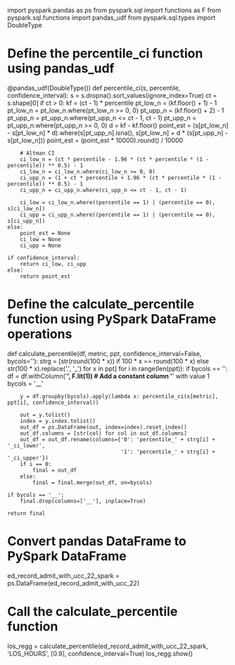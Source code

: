 import pyspark.pandas as ps
from pyspark.sql import functions as F
from pyspark.sql.functions import pandas_udf
from pyspark.sql.types import DoubleType

# Define the percentile_ci function using pandas_udf
@pandas_udf(DoubleType())
def percentile_ci(s, percentile, confidence_interval):
    s = s.dropna().sort_values(ignore_index=True)
    ct = s.shape[0]
    if ct > 0:
        kf = (ct - 1) * percentile
        pt_low_n = (kf.floor() + 1) - 1
        pt_low_n = pt_low_n.where(pt_low_n >= 0, 0)
        pt_upp_n = (kf.floor() + 2) - 1
        pt_upp_n = pt_upp_n.where(pt_upp_n <= ct - 1, ct - 1)
        pt_upp_n = pt_upp_n.where(pt_upp_n >= 0, 0)
        d = kf - kf.floor()
        point_est = (s[pt_low_n] - s[pt_low_n] * d).where(s[pt_upp_n].isna(), 
                                                          s[pt_low_n] + d * (s[pt_upp_n] - s[pt_low_n]))
        point_est = (point_est * 10000).round() / 10000

        # Altman CI
        ci_low_n = (ct * percentile - 1.96 * (ct * percentile * (1 - percentile)) ** 0.5) - 1
        ci_low_n = ci_low_n.where(ci_low_n >= 0, 0)
        ci_upp_n = (1 + ct * percentile + 1.96 * (ct * percentile * (1 - percentile)) ** 0.5) - 1
        ci_upp_n = ci_upp_n.where(ci_upp_n <= ct - 1, ct - 1)
        
        ci_low = ci_low_n.where((percentile == 1) | (percentile == 0), s[ci_low_n])
        ci_upp = ci_upp_n.where((percentile == 1) | (percentile == 0), s[ci_upp_n])
    else:
        point_est = None
        ci_low = None
        ci_upp = None

    if confidence_interval:
        return ci_low, ci_upp
    else:
        return point_est

# Define the calculate_percentile function using PySpark DataFrame operations
def calculate_percentile(df, metric, ppt, confidence_interval=False, bycols=''):
    strg = [str(round(100 * x)) if 100 * x == round(100 * x) else str(100 * x).replace('.', '_') for x in ppt]
    for i in range(len(ppt)):
        if bycols == '':
            df = df.withColumn('__', F.lit(1))  # Add a constant column '__' with value 1
            bycols = '__'
        
        y = df.groupby(bycols).apply(lambda x: percentile_ci(x[metric], ppt[i], confidence_interval))
        
        out = y.tolist()
        index = y.index.tolist()
        out_df = ps.DataFrame(out, index=index).reset_index()
        out_df.columns = [str(col) for col in out_df.columns]
        out_df = out_df.rename(columns={'0': 'percentile_' + strg[i] + '_ci_lower',
                                        '1': 'percentile_' + strg[i] + '_ci_upper'})
        if i == 0:
            final = out_df
        else:
            final = final.merge(out_df, on=bycols)

    if bycols == '__':
        final.drop(columns=['__'], inplace=True)

    return final

# Convert pandas DataFrame to PySpark DataFrame
ed_record_admit_with_ucc_22_spark = ps.DataFrame(ed_record_admit_with_ucc_22)

# Call the calculate_percentile function
los_regg = calculate_percentile(ed_record_admit_with_ucc_22_spark, 'LOS_HOURS', [0.9], confidence_interval=True)
los_regg.show()
